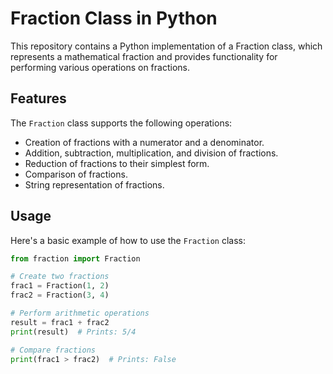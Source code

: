 # Fraction Class in Python

This repository contains a Python implementation of a Fraction class, which represents a mathematical fraction and provides functionality for performing various operations on fractions.

## Features

The `Fraction` class supports the following operations:

- Creation of fractions with a numerator and a denominator.
- Addition, subtraction, multiplication, and division of fractions.
- Reduction of fractions to their simplest form.
- Comparison of fractions.
- String representation of fractions.

## Usage

Here's a basic example of how to use the `Fraction` class:

```python
from fraction import Fraction

# Create two fractions
frac1 = Fraction(1, 2)
frac2 = Fraction(3, 4)

# Perform arithmetic operations
result = frac1 + frac2
print(result)  # Prints: 5/4

# Compare fractions
print(frac1 > frac2)  # Prints: False
